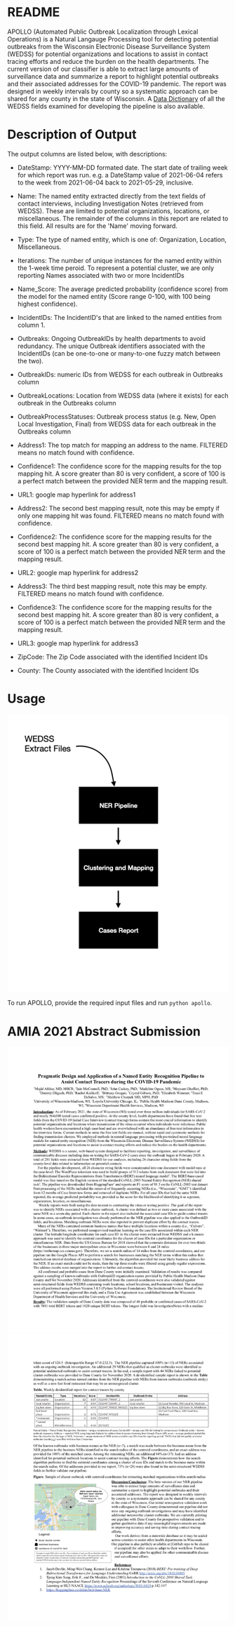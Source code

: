 # README
APOLLO (Automated Public Outbreak Localization through Lexical Operations) is a Natural Langauge Processing tool for detecting potential outbreaks from the Wisconsin Electronic Disease Surveillance System (WEDSS) for potential organizations and locations to assist in contact tracing efforts and reduce the burden on the health departments. The current version of our classifier is able to extract large amounts of surveillance data and summarize a report to highlight potential outbreaks and their associated addresses for the COVID-19 pandemic. The report was designed in weekly intervals by county so a systematic approach can be shared for any county in the state of Wisconsin. A [Data Dictionary](https://github.com/disulfidebond/APOLLO/blob/main/DataDictionary_DHS_NLP_2021-01-28.xlsx) of all the WEDSS fields examined for developing the pipeline is also available.

# Description of Output
The output columns are listed below, with descriptions:

* DateStamp: YYYY-MM-DD formated date. The start date of trailing week for which report was run. e.g. a DateStamp value of 2021-06-04 refers to the week from 2021-06-04 back to 2021-05-29, inclusive. 

* Name: The named entity extracted directly from the text fields of contact interviews, including Investigation Notes (retrieved from WEDSS). These are limited to potential organizations, locations, or miscellaneous.  The remainder of the columns in this report are related to this field.  All results are for the 'Name' moving forward.

* Type: The type of named entity, which is one of: Organization, Location, Miscellaneous.

* Iterations: The number of unique instances for the named entity within the 1-week time peroid.  To represent a potential cluster, we are only reporting Names associated with two or more IncidentIDs

* Name_Score: The average predicted probability (confidence score) from the model for the named entity (Score range 0-100, with 100 being highest confidence).

* IncidentIDs: The IncidentID's that are linked to the named entities from column 1.

* Outbreaks: Ongoing OutbreakIDs by health departments to avoid redundancy. The unique Outbreak identifiers associated with the IncidentIDs (can be one-to-one or many-to-one fuzzy match between the two).

* OutbreakIDs: numeric IDs from WEDSS for each outbreak in Outbreaks column

* OutbreakLocations: Location from WEDSS data (where it exists) for each outbreak in the Outbreaks column

* OutbreakProcessStatuses: Outbreak process status (e.g. New, Open Local Investigation, Final)  from WEDSS data for each outbreak in the Outbreaks column

* Address1: The top match for mapping an address to the name. FILTERED means no match found with confidence.

* Confidence1: The confidence score for the mapping results for the top mapping hit. A score greater than 80 is very confident, a score of 100 is a perfect match between the provided NER term and the mapping result.

* URL1: google map hyperlink for address1

* Address2: The second best mapping result, note this may be empty if only one mapping hit was found. FILTERED means no match found with confidence.

* Confidence2: The confidence score for the mapping results for the second best mapping hit. A score greater than 80 is very confident, a score of 100 is a perfect match between the provided NER term and the mapping result.

* URL2: google map hyperlink for address2

* Address3: The third best mapping result, note this may be empty. FILTERED means no match found with confidence.

* Confidence3: The confidence score for the mapping results for the second best mapping hit. A score greater than 80 is very confident, a score of 100 is a perfect match between the provided NER term and the mapping result. 

* URL3: google map hyperlink for address3

* ZipCode: The Zip Code associated with the identified Incident IDs

* County: The County associated with the identified Incident IDs

# Usage
![](https://github.com/disulfidebond/APOLLO/blob/main/media/APOLLO_README_fig.png)

To run APOLLO, provide the required input files and run `python apollo`.


# AMIA 2021 Abstract Submission
![](https://github.com/disulfidebond/APOLLO/blob/main/media/Abstract_page1.jpg)
![](https://github.com/disulfidebond/APOLLO/blob/main/media/Abstract_page2.jpg)
